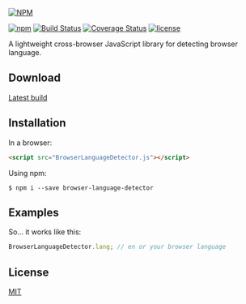 [![NPM](https://nodei.co/npm/browser-language-detector.png?global=true)](https://nodei.co/npm/browser-language-detector/)

[![npm](https://img.shields.io/npm/v/browser-language-detector.svg)](https://www.npmjs.com/package/browser-language-detector) [![Build Status](https://travis-ci.org/pushandplay/browser-language-detector.svg?branch=master)](https://travis-ci.org/pushandplay/browser-language-detector) [![Coverage Status](https://coveralls.io/repos/github/pushandplay/browser-language-detector/badge.svg?branch=master)](https://coveralls.io/github/pushandplay/browser-language-detector?branch=master) [![license](https://img.shields.io/github/license/pushandplay/browser-language-detector.svg)](https://github.com/pushandplay/browser-language-detector/blob/master/LICENSE)

A lightweight cross-browser JavaScript library for detecting browser language.

## Download

[Latest build](https://raw.githubusercontent.com/pushandplay/browser-language-detector/master/dist/BrowserLanguageDetector.min.js)

## Installation

In a browser:
```html
<script src="BrowserLanguageDetector.js"></script>
```

Using npm:
```shell
$ npm i --save browser-language-detector
```

## Examples

So... it works like this:

```javascript
BrowserLanguageDetector.lang; // en or your browser language
```

## License

  [MIT](LICENSE)
